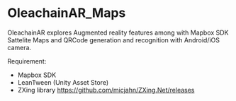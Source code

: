 # OleachainAR_Maps

 OleachainAR explores Augmented reality features among with Mapbox SDK Sattelite Maps and QRCode generation and recognition with Android/iOS camera.   

Requirement: 
- Mapbox SDK
- LeanTween (Unity Asset Store)
- ZXing library https://github.com/micjahn/ZXing.Net/releases
